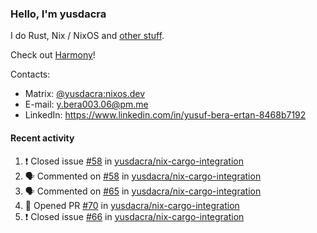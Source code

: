 ### Hello, I'm yusdacra

I do Rust, Nix / NixOS and [other stuff](https://yusdacra.gitlab.io/about).

Check out [Harmony](https://harmonyapp.io)!

Contacts:
- Matrix: [@yusdacra:nixos.dev](https://matrix.to/#/@yusdacra:nixos.dev)
- E-mail: y.bera003.06@pm.me
- LinkedIn: https://www.linkedin.com/in/yusuf-bera-ertan-8468b7192

#### Recent activity

<!--START_SECTION:activity-->
1. ❗️ Closed issue [#58](https://github.com/yusdacra/nix-cargo-integration/issues/58) in [yusdacra/nix-cargo-integration](https://github.com/yusdacra/nix-cargo-integration)
2. 🗣 Commented on [#58](https://github.com/yusdacra/nix-cargo-integration/issues/58) in [yusdacra/nix-cargo-integration](https://github.com/yusdacra/nix-cargo-integration)
3. 🗣 Commented on [#65](https://github.com/yusdacra/nix-cargo-integration/issues/65) in [yusdacra/nix-cargo-integration](https://github.com/yusdacra/nix-cargo-integration)
4. 💪 Opened PR [#70](https://github.com/yusdacra/nix-cargo-integration/pull/70) in [yusdacra/nix-cargo-integration](https://github.com/yusdacra/nix-cargo-integration)
5. ❗️ Closed issue [#66](https://github.com/yusdacra/nix-cargo-integration/issues/66) in [yusdacra/nix-cargo-integration](https://github.com/yusdacra/nix-cargo-integration)
<!--END_SECTION:activity-->
